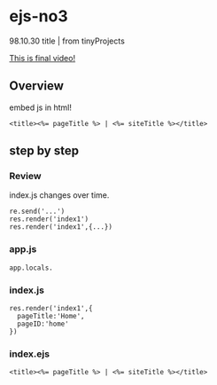 # ejs-no3
98.10.30  title | from tinyProjects

[This is final video!](...)

## Overview
embed js in html!
```
<title><%= pageTitle %> | <%= siteTitle %></title>
```
## step by step

### Review
index.js changes over time.
```
re.send('...')
res.render('index1')
res.render('index1',{...})
```
### app.js
```
app.locals.
```
### index.js
```
res.render('index1',{
  pageTitle:'Home',
  pageID:'home'
})
```
### index.ejs
```
<title><%= pageTitle %> | <%= siteTitle %></title>
```
